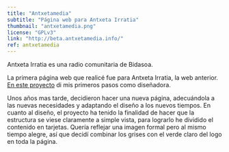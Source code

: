 ```yaml
---
title: "Antxetamedia"
subtitle: "Página web para Antxeta Irratia"
thumbnail: "antxetamedia.png"
license: "GPLv3"
link: "http://beta.antxetamedia.info/"
ref: antxetamedia
---
```


Antxeta Irratia es una radio comunitaria de Bidasoa.

La primera página web que realicé fue para Antxeta Irratia, la web anterior. <a href="http://iragana.antxetamedia.info/">En este proyecto</a> di mis primeros pasos como diseñadora.

Unos años mas tarde, decidieron hacer una nueva página, adecuándola a las nuevas necesidades y adaptando el diseño a los
nuevos tiempos. En cuanto al diseño, el proyecto ha tenido la finalidad de hacer que la estructura se viese claramente a
simple vista, para lograrlo he dividido el contenido en tarjetas. Quería reflejar una imagen formal pero al mismo tiempo
alegre, así que decidí combinar los grises con el verde claro del logo en toda la página.

